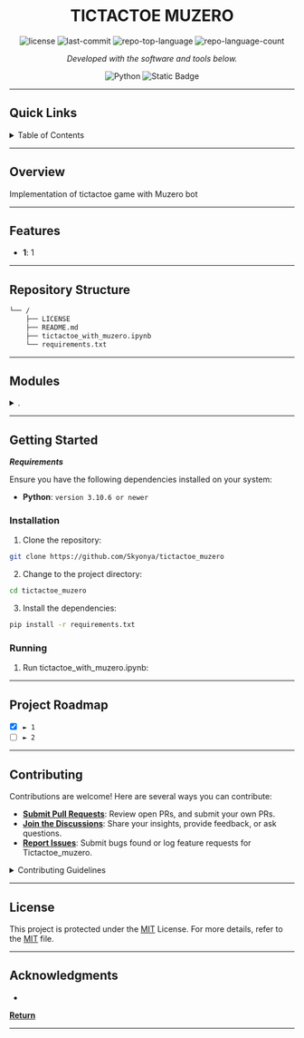 <h1 align="center">TICTACTOE MUZERO</h1>

<p align="center">
	<img src="https://img.shields.io/github/license/skyonya/easy_local_rag?style=flat&color=0080ff" alt="license">
	<img src="https://img.shields.io/github/last-commit/skyonya/easy_local_rag?style=flat&logo=git&logoColor=white&color=0080ff" alt="last-commit">
	<img src="https://img.shields.io/github/languages/top/skyonya/easy_local_rag?style=flat&color=0080ff" alt="repo-top-language">
	<img src="https://img.shields.io/github/languages/count/skyonya/easy_local_rag?style=flat&color=0080ff" alt="repo-language-count">
<p>
<p align="center">
		<em>Developed with the software and tools below.</em>
</p>
<p align="center">
	<img src="https://img.shields.io/badge/Python-3776AB.svg?style=flat&logo=Python&logoColor=white" alt="Python">
    <img alt="Static Badge" src="https://img.shields.io/badge/jupyter-notebook-blue?style=flat">

</p>
<hr>

##  Quick Links

<!-- TABLE OF CONTENTS -->
<details>
  <summary>Table of Contents</summary>

> - [ Overview](#overview)
> - [ Features](#features)
> - [ Repository Structure](#repository-structure)
> - [ Modules](#modules)
> - [ Getting Started](#getting-started)
>   - [ Installation](#installation)
>   - [ Running ](#running)
> - [ Project Roadmap](#project-roadmap)
> - [ Contributing](#contributing)
> - [ License](#license)
> - [ Acknowledgments](#acknowledgments)
</details>

---

##  Overview

Implementation of tictactoe game with Muzero bot

---

##  Features

- **1**: 1

---


##  Repository Structure

```sh
└── /
    ├── LICENSE
    ├── README.md
    ├── tictactoe_with_muzero.ipynb
    └── requirements.txt

```

---

##  Modules

<details closed><summary>.</summary>

| File                                                                                                               | Summary                                                 |
| ---                                                                                                                | ---                                                     |
| [tictactoe_with_muzero.ipynb](https://github.com/Skyonya/tictactoe_muzero/blob/master/tictactoe_with_muzero.ipynb) | HTTP error 401 for prompt `tictactoe_with_muzero.ipynb` |

</details>

---

##  Getting Started

***Requirements***

Ensure you have the following dependencies installed on your system:

* **Python**: `version 3.10.6 or newer`

###  Installation

1. Clone the  repository:

```sh
git clone https://github.com/Skyonya/tictactoe_muzero
```

2. Change to the project directory:

```sh
cd tictactoe_muzero
```

3. Install the dependencies:

```sh
pip install -r requirements.txt
```

###  Running

1. Run tictactoe_with_muzero.ipynb:

---

##  Project Roadmap

- [X] `► 1`
- [ ] `► 2`

---

##  Contributing

Contributions are welcome! Here are several ways you can contribute:

- **[Submit Pull Requests](https://github.com/Skyonya/tictactoe_muzero/blob/main/CONTRIBUTING.md)**: Review open PRs, and submit your own PRs.
- **[Join the Discussions](https://github.com/Skyonya/tictactoe_muzero/discussions)**: Share your insights, provide feedback, or ask questions.
- **[Report Issues](https://github.com/Skyonya/tictactoe_muzero/issues)**: Submit bugs found or log feature requests for Tictactoe_muzero.

<details closed>
    <summary>Contributing Guidelines</summary>

1. **Fork the Repository**: Start by forking the project repository to your GitHub account.
2. **Clone Locally**: Clone the forked repository to your local machine using a Git client.
   ```sh
   git clone https://github.com/Skyonya/tictactoe_muzero
   ```
3. **Create a New Branch**: Always work on a new branch, giving it a descriptive name.
   ```sh
   git checkout -b new-feature-x
   ```
4. **Make Your Changes**: Develop and test your changes locally.
5. **Commit Your Changes**: Commit with a clear message describing your updates.
   ```sh
   git commit -m 'Implemented new feature x.'
   ```
6. **Push to GitHub**: Push the changes to your forked repository.
   ```sh
   git push origin new-feature-x
   ```
7. **Submit a Pull Request**: Create a PR against the original project repository. Clearly describe the changes and their motivations.

Once your PR is reviewed and approved, it will be merged into the main branch.

</details>

---

##  License

This project is protected under the [MIT](https://github.com/Skyonya/tictactoe_muzero/blob/main/LICENSE) License. For more details, refer to the [MIT](https://github.com/Skyonya/tictactoe_muzero/blob/main/LICENSE) file.

---

##  Acknowledgments

- 

[**Return**](#quick-links)

---
